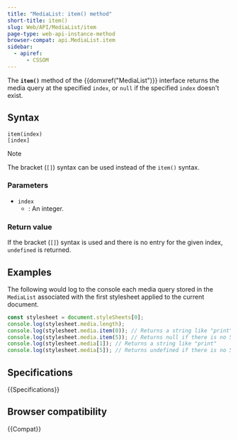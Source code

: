 ```yaml
---
title: "MediaList: item() method"
short-title: item()
slug: Web/API/MediaList/item
page-type: web-api-instance-method
browser-compat: api.MediaList.item
sidebar:
  - apiref:
      - CSSOM
---
```


The **`item()`** method of the {{domxref("MediaList")}} interface returns the media query at the specified `index`, or `null` if the specified `index` doesn't exist.

## Syntax

```js-nolint
item(index)
[index]
```

> [!NOTE]
> The bracket (`[]`) syntax can be used instead of the `item()` syntax.

### Parameters

- `index`
  - : An integer.

### Return value

If the bracket (`[]`) syntax is used and there is no entry for the given index, `undefined` is returned.

## Examples

The following would log to the console each media query stored in the
`MediaList` associated with the first stylesheet applied to the current document.

```js
const stylesheet = document.styleSheets[0];
console.log(stylesheet.media.length);
console.log(stylesheet.media.item(0)); // Returns a string like "print"
console.log(stylesheet.media.item(5)); // Returns null if there is no 5th entry
console.log(stylesheet.media[1]); // Returns a string like "print"
console.log(stylesheet.media[5]); // Returns undefined if there is no 5th entry
```

## Specifications

{{Specifications}}

## Browser compatibility

{{Compat}}
